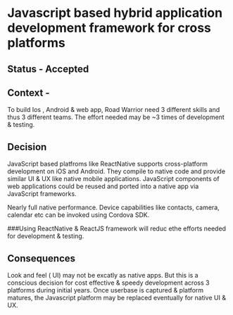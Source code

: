 # Javascript based hybrid application development framework for cross platforms 


## Status - Accepted

## Context - 

To build Ios , Android & web app, Road Warrior need 3 different skills and thus 3 different teams. The effort needed may be ~3 times of development & testing.




## Decision
JavaScript based platfroms like ReactNative supports cross-platform development on iOS and Android. They compile to native code and provide similar UI & UX like native mobile applications.
JavaScript components of web applications could be reused and ported into a native app via JavaScript frameworks.

Nearly full native performance. Device capabilities like contacts, camera, calendar etc can be invoked using Cordova SDK.

###Using ReactNative & ReactJS framework will reduc ethe efforts needed for development & testing.

## Consequences

Look and feel ( UI) may not be excatly as native apps. But this is a conscious decision for cost effective & speedy development across 3 platforms during initial years.
Once userbase is captured & platform matures, the Javascript platform may be replaced eventually for native UI & UX.